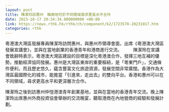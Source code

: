 ```yaml
---
layout: post
title: 陳潔玲訪惠州　稱兩地可於不同領域尋求更高水平合作
date: 2023-10-17 20:34:34.000000000 +08:00
link: https://news.rthk.hk/rthk/ch/component/k2/1723570-20231017.htm
categories: rthk
---
```


粵港澳大灣區發展專員陳潔玲訪問惠州，與惠州市領導會面，出席《粵港澳大灣區發展宣講會》，並與在當地創業的香港青年和港商進行交流。
　　
陳潔玲在宣講會致辭時表示，粵港澳大灣區建設的目標是深化粵港澳合作，發揮三地互補的優勢，推動經濟協同發展。惠州是大灣區東岸的重要樞紐，是「粵東門戶」，交通條件便利，而且歷史悠久，蘊含豐富文化旅遊資源，發展空間非常廣闊。香港作為大灣區最國際化的城市，能擔當「引進來，走出去」的雙向平台。香港和惠州可以在不同領域，尋求更高水平和更深層次合作。

陳潔玲之後到訪惠州仲愷港澳青年創業基地，並與在當地的香港青年交流。晚上陳潔玲出席惠州外商投資協會舉辦的交流晚宴，聽取港商在內地營商的經驗和發展計劃。
